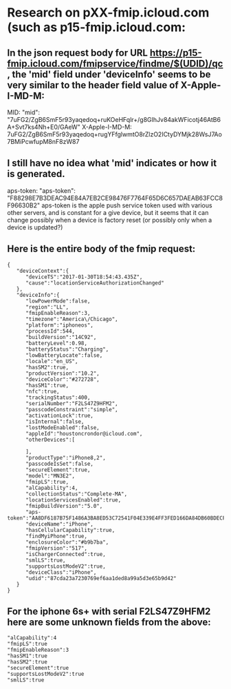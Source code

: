 # Research on pXX-fmip.icloud.com (such as p15-fmip.icloud.com:

## In the json request body for URL https://p15-fmip.icloud.com/fmipservice/findme/$(UDID)/qc, the 'mid' field under 'deviceInfo' seems to be very similar to the header field value of X-Apple-I-MD-M:

MID:
"mid":         "7uFG2/ZgB6SmF5r93yaqedoq+ruKOeHFqlr+/g8GIhJv84akWFicotj46AtB6A+Svt7ks4Nh+E0/GAeW"
X-Apple-I-MD-M: 7uFG2/ZgB6SmF5r93yaqedoq+rugYFfglwmtO8rZlzO2ICtyDYMjk28WsJ7Ao7BMiPcwfupM8nF8zW87

## I still have no idea what 'mid' indicates or how it is generated.


aps-token:
	"aps-token": "F88298E7B3DEAC94E84A7EB2CE98476F7764F65D6C657DAEAB63FCC8F96630B2"
	aps-token is the apple push service token used with various other servers, and is constant for a give device, but it seems that it can change possibly when a device is factory reset (or possibly only when a device is updated?)

## Here is the entire body of the fmip request:

	{  
	   "deviceContext":{  
		  "deviceTS":"2017-01-30T18:54:43.435Z",
		  "cause":"locationServiceAuthorizationChanged"
	   },
	   "deviceInfo":{  
		  "lowPowerMode":false,
		  "region":"LL",
		  "fmipEnableReason":3,
		  "timezone":"America\/Chicago",
		  "platform":"iphoneos",
		  "processId":544,
		  "buildVersion":"14C92",
		  "batteryLevel":0.98,
		  "batteryStatus":"Charging",
		  "lowBatteryLocate":false,
		  "locale":"en_US",
		  "hasSM2":true,
		  "productVersion":"10.2",
		  "deviceColor":"#272728",
		  "hasSM1":true,
		  "nfc":true,
		  "trackingStatus":400,
		  "serialNumber":"F2LS47Z9HFM2",
		  "passcodeConstraint":"simple",
		  "activationLock":true,
		  "isInternal":false,
		  "lostModeEnabled":false,
		  "appleId":"houstoncrondor@icloud.com",
		  "otherDevices":[  

		  ],
		  "productType":"iPhone8,2",
		  "passcodeIsSet":false,
		  "secureElement":true,
		  "model":"MN3E2",
		  "fmipLS":true,
		  "alCapability":4,
		  "collectionStatus":"Complete-MA",
		  "locationServicesEnabled":true,
		  "fmipBuildVersion":"5.0",
		  "aps-token":"AA8DF6187B75F1486A3BA8ED53C72541F04E339E4FF3FED166DA84DB60BDECFD",
		  "deviceName":"iPhone",
		  "hasCellularCapability":true,
		  "findMyiPhone":true,
		  "enclosureColor":"#b9b7ba",
		  "fmipVersion":"517",
		  "isChargerConnected":true,
		  "smlLS":true,
		  "supportsLostModeV2":true,
		  "deviceClass":"iPhone",
		  "udid":"87cda23a7230769ef6aa1ded8a99a5d3e65b9d42"
	   }
	}

## For the iphone 6s+ with serial F2LS47Z9HFM2 here are some unknown fields from the above:

	"alCapability":4
	"fmipLS":true
	"fmipEnableReason":3
	"hasSM1":true
	"hasSM2":true
	"secureElement":true
	"supportsLostModeV2":true
	"smlLS":true

